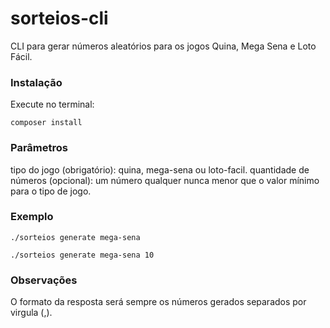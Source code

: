 # sorteios-cli
CLI para gerar números aleatórios para os jogos Quina, Mega Sena e Loto Fácil.

### Instalação
Execute no terminal:
```
composer install
```

### Parâmetros
tipo do jogo (obrigatório): quina, mega-sena ou loto-facil.
quantidade de números (opcional): um número qualquer nunca menor que o valor mínimo para o tipo de jogo.

### Exemplo
```
./sorteios generate mega-sena

./sorteios generate mega-sena 10
```

### Observações
O formato da resposta será sempre os números gerados separados por virgula (,).
